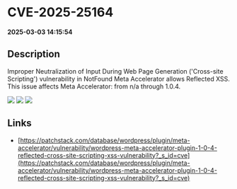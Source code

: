# CVE-2025-25164

**2025-03-03 14:15:54**

## Description
Improper Neutralization of Input During Web Page Generation ('Cross-site Scripting') vulnerability in NotFound Meta Accelerator allows Reflected XSS. This issue affects Meta Accelerator: from n/a through 1.0.4.

![](https://img.shields.io/static/v1?label=Score&message=7.1&color=red)
![](https://img.shields.io/static/v1?label=Severity&message=HIGH&color=red)
![](https://img.shields.io/static/v1?label=CWE&message=XSS&color=green)

## Links
- [https://patchstack.com/database/wordpress/plugin/meta-accelerator/vulnerability/wordpress-meta-accelerator-plugin-1-0-4-reflected-cross-site-scripting-xss-vulnerability?_s_id=cve](https://patchstack.com/database/wordpress/plugin/meta-accelerator/vulnerability/wordpress-meta-accelerator-plugin-1-0-4-reflected-cross-site-scripting-xss-vulnerability?_s_id=cve)
